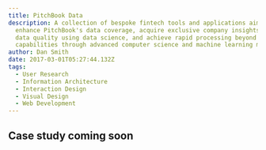 ```yaml
---
title: PitchBook Data
description: A collection of bespoke fintech tools and applications aimed to
  enhance PitchBook's data coverage, acquire exclusive company insights, improve
  data quality using data science, and achieve rapid processing beyond human
  capabilities through advanced computer science and machine learning methods
author: Dan Smith
date: 2017-03-01T05:27:44.132Z
tags:
  - User Research
  - Information Architecture
  - Interaction Design
  - Visual Design
  - Web Development
---
```

## Case study coming soon